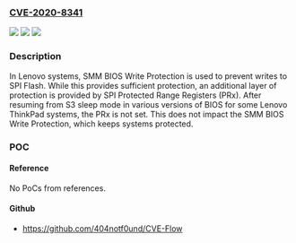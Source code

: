 ### [CVE-2020-8341](https://cve.mitre.org/cgi-bin/cvename.cgi?name=CVE-2020-8341)
![](https://img.shields.io/static/v1?label=Product&message=ThinkPad&color=blue)
![](https://img.shields.io/static/v1?label=Version&message=%3D%20various%20&color=brighgreen)
![](https://img.shields.io/static/v1?label=Vulnerability&message=None&color=brighgreen)

### Description

In Lenovo systems, SMM BIOS Write Protection is used to prevent writes to SPI Flash. While this provides sufficient protection, an additional layer of protection is provided by SPI Protected Range Registers (PRx). After resuming from S3 sleep mode in various versions of BIOS for some Lenovo ThinkPad systems, the PRx is not set. This does not impact the SMM BIOS Write Protection, which keeps systems protected.

### POC

#### Reference
No PoCs from references.

#### Github
- https://github.com/404notf0und/CVE-Flow

